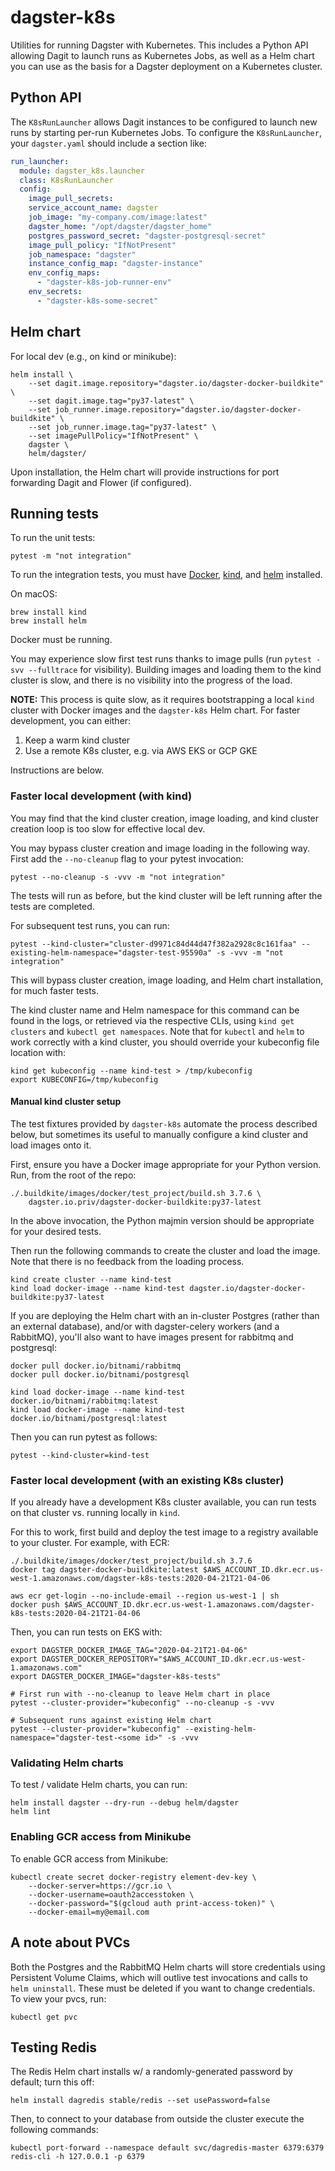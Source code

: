 # dagster-k8s

Utilities for running Dagster with Kubernetes. This includes a Python API allowing Dagit to launch
runs as Kubernetes Jobs, as well as a Helm chart you can use as the basis for a Dagster deployment
on a Kubernetes cluster.

## Python API

The `K8sRunLauncher` allows Dagit instances to be configured to launch new runs by starting per-run
Kubernetes Jobs. To configure the `K8sRunLauncher`, your `dagster.yaml` should include a section
like:

```yaml
run_launcher:
  module: dagster_k8s.launcher
  class: K8sRunLauncher
  config:
    image_pull_secrets:
    service_account_name: dagster
    job_image: "my-company.com/image:latest"
    dagster_home: "/opt/dagster/dagster_home"
    postgres_password_secret: "dagster-postgresql-secret"
    image_pull_policy: "IfNotPresent"
    job_namespace: "dagster"
    instance_config_map: "dagster-instance"
    env_config_maps:
      - "dagster-k8s-job-runner-env"
    env_secrets:
      - "dagster-k8s-some-secret"
```

## Helm chart

For local dev (e.g., on kind or minikube):

```shell
helm install \
    --set dagit.image.repository="dagster.io/dagster-docker-buildkite" \
    --set dagit.image.tag="py37-latest" \
    --set job_runner.image.repository="dagster.io/dagster-docker-buildkite" \
    --set job_runner.image.tag="py37-latest" \
    --set imagePullPolicy="IfNotPresent" \
    dagster \
    helm/dagster/
```

Upon installation, the Helm chart will provide instructions for port forwarding Dagit and Flower (if configured).

## Running tests

To run the unit tests:

    pytest -m "not integration"

To run the integration tests, you must have [Docker](https://docs.docker.com/install/),
[kind](https://kind.sigs.k8s.io/docs/user/quick-start#installation),
and [helm](https://helm.sh/docs/intro/install/) installed.

On macOS:

```
brew install kind
brew install helm
```

Docker must be running.

You may experience slow first test runs thanks to image pulls (run `pytest -svv --fulltrace` for
visibility). Building images and loading them to the kind cluster is slow, and there is
no visibility into the progress of the load.

**NOTE:** This process is quite slow, as it requires bootstrapping a local `kind` cluster with Docker images and the `dagster-k8s` Helm chart. For faster development, you can either:

1. Keep a warm kind cluster
2. Use a remote K8s cluster, e.g. via AWS EKS or GCP GKE

Instructions are below.

### Faster local development (with kind)

You may find that the kind cluster creation, image loading, and kind cluster creation loop
is too slow for effective local dev.

You may bypass cluster creation and image loading in the following way. First add the `--no-cleanup`
flag to your pytest invocation:

```shell
pytest --no-cleanup -s -vvv -m "not integration"
```

The tests will run as before, but the kind cluster will be left running after the tests are completed.

For subsequent test runs, you can run:

```shell
pytest --kind-cluster="cluster-d9971c84d44d47f382a2928c8c161faa" --existing-helm-namespace="dagster-test-95590a" -s -vvv -m "not integration"
```

This will bypass cluster creation, image loading, and Helm chart installation, for much faster tests.

The kind cluster name and Helm namespace for this command can be found in the logs, or retrieved via the respective CLIs, using `kind get clusters` and `kubectl get namespaces`. Note that for `kubectl` and `helm` to work correctly with a kind cluster, you should override your kubeconfig file location with:

```shell
kind get kubeconfig --name kind-test > /tmp/kubeconfig
export KUBECONFIG=/tmp/kubeconfig
```

#### Manual kind cluster setup

The test fixtures provided by `dagster-k8s` automate the process described below, but sometimes its useful to manually configure a kind cluster and load images onto it.

First, ensure you have a Docker image appropriate for your Python version. Run, from the root of
the repo:

```shell
./.buildkite/images/docker/test_project/build.sh 3.7.6 \
    dagster.io.priv/dagster-docker-buildkite:py37-latest
```

In the above invocation, the Python majmin version should be appropriate for your desired tests.

Then run the following commands to create the cluster and load the image. Note that there is no
feedback from the loading process.

```shell
kind create cluster --name kind-test
kind load docker-image --name kind-test dagster.io/dagster-docker-buildkite:py37-latest
```

If you are deploying the Helm chart with an in-cluster Postgres (rather than an external database),
and/or with dagster-celery workers (and a RabbitMQ), you'll also want to have images present for
rabbitmq and postgresql:

```shell
docker pull docker.io/bitnami/rabbitmq
docker pull docker.io/bitnami/postgresql

kind load docker-image --name kind-test docker.io/bitnami/rabbitmq:latest
kind load docker-image --name kind-test docker.io/bitnami/postgresql:latest
```

Then you can run pytest as follows:

```shell
pytest --kind-cluster=kind-test
```

### Faster local development (with an existing K8s cluster)

If you already have a development K8s cluster available, you can run tests on that cluster vs. running locally in `kind`.

For this to work, first build and deploy the test image to a registry available to your cluster. For example, with ECR:

```
./.buildkite/images/docker/test_project/build.sh 3.7.6
docker tag dagster-docker-buildkite:latest $AWS_ACCOUNT_ID.dkr.ecr.us-west-1.amazonaws.com/dagster-k8s-tests:2020-04-21T21-04-06

aws ecr get-login --no-include-email --region us-west-1 | sh
docker push $AWS_ACCOUNT_ID.dkr.ecr.us-west-1.amazonaws.com/dagster-k8s-tests:2020-04-21T21-04-06
```

Then, you can run tests on EKS with:

```
export DAGSTER_DOCKER_IMAGE_TAG="2020-04-21T21-04-06"
export DAGSTER_DOCKER_REPOSITORY="$AWS_ACCOUNT_ID.dkr.ecr.us-west-1.amazonaws.com"
export DAGSTER_DOCKER_IMAGE="dagster-k8s-tests"

# First run with --no-cleanup to leave Helm chart in place
pytest --cluster-provider="kubeconfig" --no-cleanup -s -vvv

# Subsequent runs against existing Helm chart
pytest --cluster-provider="kubeconfig" --existing-helm-namespace="dagster-test-<some id>" -s -vvv
```

### Validating Helm charts

To test / validate Helm charts, you can run:

```shell
helm install dagster --dry-run --debug helm/dagster
helm lint
```

### Enabling GCR access from Minikube

To enable GCR access from Minikube:

```shell
kubectl create secret docker-registry element-dev-key \
    --docker-server=https://gcr.io \
    --docker-username=oauth2accesstoken \
    --docker-password="$(gcloud auth print-access-token)" \
    --docker-email=my@email.com
```

## A note about PVCs

Both the Postgres and the RabbitMQ Helm charts will store credentials using Persistent Volume
Claims, which will outlive test invocations and calls to `helm uninstall`. These must be deleted if
you want to change credentials. To view your pvcs, run:

    kubectl get pvc

## Testing Redis

The Redis Helm chart installs w/ a randomly-generated password by default; turn this off:

```
helm install dagredis stable/redis --set usePassword=false
```

Then, to connect to your database from outside the cluster execute the following commands:

```
kubectl port-forward --namespace default svc/dagredis-master 6379:6379
redis-cli -h 127.0.0.1 -p 6379
```
